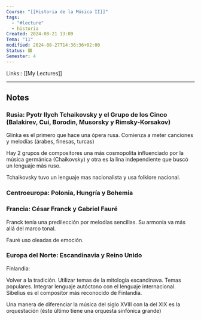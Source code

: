 ```yaml
---
Course: "[[Historia de la Música II]]"
tags:
  - "#lecture"
  - historia
Created: 2024-08-21 13:09
Tema: "11"
modified: 2024-08-27T14:36:36+02:00
Status: 🟥
Semester: 4
---
```

Links:: [[My Lectures]]
___
## Notes

### Rusia: Pyotr Ilych Tchaikovsky y el Grupo de los Cinco (Balakirev, Cui, Borodin, Musorsky y Rimsky-Korsakov)

Glinka es el primero que hace una ópera rusa. Comienza a meter canciones y melodías (árabes, finesas, turcas)

Hay 2 grupos de compositores una más cosmopolita influenciado por la música germánica (Chaikovsky) y otra es la lina independiente que buscó un lenguaje más ruso.

Tchaikovsky tuvo un lenguaje mas nacionalista y usa folklore nacional. 

### Centroeuropa: Polonia, Hungría y Bohemia



### Francia: César Franck y Gabriel Fauré

Franck tenía una predilección por melodías sencillas. Su armonía va más allá del marco tonal.

Fauré uso oleadas de emoción.

### Europa del Norte: Escandinavia y Reino Unido

Finlandia:

Volver a la tradición. Utilizar temas de la mitología escandinava.  Temas populares. Integrar lenguaje autóctono con el lenguaje internacional. Sibelius es el compositor más reconocido de Finlandia. 

Una manera de diferenciar la música del siglo XVIII con la del XIX es la orquestación (éste último tiene una orquesta sinfónica grande)




